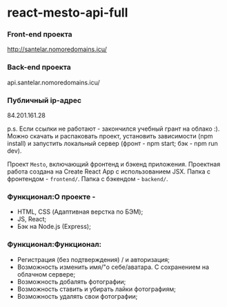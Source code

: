 # react-mesto-api-full

### Front-end проекта
http://santelar.nomoredomains.icu/
### Back-end проекта
api.santelar.nomoredomains.icu/

### Публичный ip-адрес
84.201.161.28

p.s. Если ссылки не работают - закончился учебный грант на облако :). Можно скачать и распаковать проект, установить зависимости (npm install) и запустить локальный сервер (фронт - npm start; бэк - npm run dev).

Проект `Mesto`, включающий фронтенд и бэкенд приложения.
Проектная работа создана на Create React App с использованием JSX.
Папка с фронтендом - `frontend/`.
Папка с бэкендом - `backend/`. 

### Функционал:О проекте -
- HTML, CSS (Адаптивная верстка по БЭМ);
- JS, React;
- Бэк на Node.js (Express);

### Функционал:Функционал:
- Регистрация (без подтверждения) / и авторизация;
- Возможность изменить имя/"о себе/аватара. С сохранением на облачном сервере;
- Возможность добалять фотографии;
- Возможность ставить и убирать лайки фотографиям;
- Возможность удалять свои фотографии;
